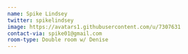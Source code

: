 ```yaml
---
name: Spike Lindsey
twitter: spikelindsey
image: https://avatars1.githubusercontent.com/u/7307631
contact-via: spike01@gmail.com
room-type: Double room w/ Denise
---
```

